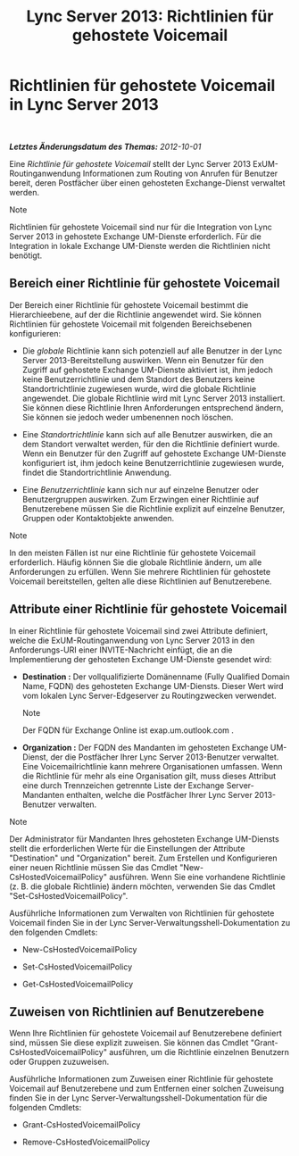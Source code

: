 ﻿---
title: 'Lync Server 2013: Richtlinien für gehostete Voicemail'
TOCTitle: Richtlinien für gehostete Voicemail
ms:assetid: d62a35ed-cbe2-4f06-86b4-e192c18435c1
ms:mtpsurl: https://technet.microsoft.com/de-de/library/Gg398932(v=OCS.15)
ms:contentKeyID: 49295542
ms.date: 05/19/2016
mtps_version: v=OCS.15
ms.translationtype: HT
---

# Richtlinien für gehostete Voicemail in Lync Server 2013

 

_**Letztes Änderungsdatum des Themas:** 2012-10-01_

Eine *Richtlinie für gehostete Voicemail* stellt der Lync Server 2013 ExUM-Routinganwendung Informationen zum Routing von Anrufen für Benutzer bereit, deren Postfächer über einen gehosteten Exchange-Dienst verwaltet werden.


> [!NOTE]
> Richtlinien für gehostete Voicemail sind nur für die Integration von Lync Server 2013 in gehostete Exchange UM-Dienste erforderlich. Für die Integration in lokale Exchange UM-Dienste werden die Richtlinien nicht benötigt.



## Bereich einer Richtlinie für gehostete Voicemail

Der Bereich einer Richtlinie für gehostete Voicemail bestimmt die Hierarchieebene, auf der die Richtlinie angewendet wird. Sie können Richtlinien für gehostete Voicemail mit folgenden Bereichsebenen konfigurieren:

  - Die *globale* Richtlinie kann sich potenziell auf alle Benutzer in der Lync Server 2013-Bereitstellung auswirken. Wenn ein Benutzer für den Zugriff auf gehostete Exchange UM-Dienste aktiviert ist, ihm jedoch keine Benutzerrichtlinie und dem Standort des Benutzers keine Standortrichtlinie zugewiesen wurde, wird die globale Richtlinie angewendet. Die globale Richtlinie wird mit Lync Server 2013 installiert. Sie können diese Richtlinie Ihren Anforderungen entsprechend ändern, Sie können sie jedoch weder umbenennen noch löschen.

  - Eine *Standortrichtlinie* kann sich auf alle Benutzer auswirken, die an dem Standort verwaltet werden, für den die Richtlinie definiert wurde. Wenn ein Benutzer für den Zugriff auf gehostete Exchange UM-Dienste konfiguriert ist, ihm jedoch keine Benutzerrichtlinie zugewiesen wurde, findet die Standortrichtlinie Anwendung.

  - Eine *Benutzerrichtlinie* kann sich nur auf einzelne Benutzer oder Benutzergruppen auswirken. Zum Erzwingen einer Richtlinie auf Benutzerebene müssen Sie die Richtlinie explizit auf einzelne Benutzer, Gruppen oder Kontaktobjekte anwenden.


> [!NOTE]
> In den meisten Fällen ist nur eine Richtlinie für gehostete Voicemail erforderlich. Häufig können Sie die globale Richtlinie ändern, um alle Anforderungen zu erfüllen. Wenn Sie mehrere Richtlinien für gehostete Voicemail bereitstellen, gelten alle diese Richtlinien auf Benutzerebene.



## Attribute einer Richtlinie für gehostete Voicemail

In einer Richtlinie für gehostete Voicemail sind zwei Attribute definiert, welche die ExUM-Routinganwendung von Lync Server 2013 in den Anforderungs-URI einer INVITE-Nachricht einfügt, die an die Implementierung der gehosteten Exchange UM-Dienste gesendet wird:

  - **Destination :** Der vollqualifizierte Domänenname (Fully Qualified Domain Name, FQDN) des gehosteten Exchange UM-Diensts. Dieser Wert wird vom lokalen Lync Server-Edgeserver zu Routingzwecken verwendet.
    

    > [!NOTE]
    > Der FQDN für Exchange Online ist exap.um.outlook.com .



  - **Organization :** Der FQDN des Mandanten im gehosteten Exchange UM-Dienst, der die Postfächer Ihrer Lync Server 2013-Benutzer verwaltet. Eine Voicemailrichtlinie kann mehrere Organisationen umfassen. Wenn die Richtlinie für mehr als eine Organisation gilt, muss dieses Attribut eine durch Trennzeichen getrennte Liste der Exchange Server-Mandanten enthalten, welche die Postfächer Ihrer Lync Server 2013-Benutzer verwalten.


> [!NOTE]
> Der Administrator für Mandanten Ihres gehosteten Exchange UM-Diensts stellt die erforderlichen Werte für die Einstellungen der Attribute "Destination" und "Organization" bereit. Zum Erstellen und Konfigurieren einer neuen Richtlinie müssen Sie das Cmdlet "New-CsHostedVoicemailPolicy" ausführen. Wenn Sie eine vorhandene Richtlinie (z.&nbsp;B. die globale Richtlinie) ändern möchten, verwenden Sie das Cmdlet "Set-CsHostedVoicemailPolicy".



Ausführliche Informationen zum Verwalten von Richtlinien für gehostete Voicemail finden Sie in der Lync Server-Verwaltungsshell-Dokumentation zu den folgenden Cmdlets:

  - New-CsHostedVoicemailPolicy

  - Set-CsHostedVoicemailPolicy

  - Get-CsHostedVoicemailPolicy

## Zuweisen von Richtlinien auf Benutzerebene

Wenn Ihre Richtlinien für gehostete Voicemail auf Benutzerebene definiert sind, müssen Sie diese explizit zuweisen. Sie können das Cmdlet "Grant-CsHostedVoicemailPolicy" ausführen, um die Richtlinie einzelnen Benutzern oder Gruppen zuzuweisen.

Ausführliche Informationen zum Zuweisen einer Richtlinie für gehostete Voicemail auf Benutzerebene und zum Entfernen einer solchen Zuweisung finden Sie in der Lync Server-Verwaltungsshell-Dokumentation für die folgenden Cmdlets:

  - Grant-CsHostedVoicemailPolicy

  - Remove-CsHostedVoicemailPolicy

